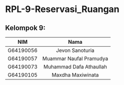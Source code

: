 # RPL-9-Reservasi_Ruangan

Kelompok 9:
-------------
| NIM | Nama  |
| :-----: | :-: |
| G64190056  | Jevon Sanoturia |
| G64190057	 | Muammar Naufal Pramudya |	
| G64190073	| Muhammad Dafa Athaullah |
|G64190105 |	Maxdha Maxiwinata |
